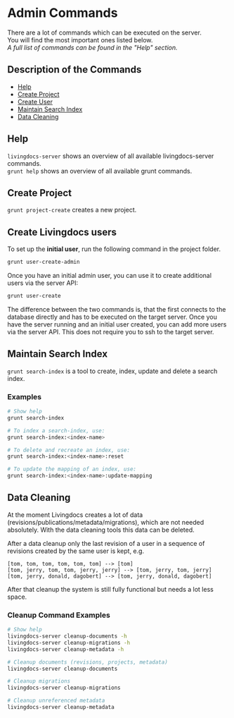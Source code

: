 # Admin Commands

There are a lot of commands which can be executed on the server. <br/>
You will find the most important ones listed below. <br/>
_A full list of commands can be found in the "Help" section._

## Description of the Commands

- [Help](#help)
- [Create Project](#project-create)
- [Create User](#create-users)
- [Maintain Search Index](#search-index)
- [Data Cleaning](#data-cleaning)

## <a name="help">Help</a>

`livingdocs-server` shows an overview of all available livingdocs-server commands.<br/>
`grunt help` shows an overview of all available grunt commands. 

## <a name="project-create">Create Project</a>

`grunt project-create` creates a new project.

## <a name="create-users">Create Livingdocs users</a>

To set up the **initial user**, run the following command in the project folder.

```sh
grunt user-create-admin
```

Once you have an initial admin user, you can use it to create additional users via the server API:

```sh
grunt user-create
```

The difference between the two commands is, that the first connects to the database directly and has to be executed on the target server.
Once you have the server running and an initial user created, you can add more users via the server API. This does not require you to ssh to the target server.

## <a name="search-index">Maintain Search Index</a>

`grunt search-index` is a tool to create, index, update and delete a search index.

### Examples

```bash
# Show help
grunt search-index

# To index a search-index, use:
grunt search-index:<index-name>

# To delete and recreate an index, use:
grunt search-index:<index-name>:reset

# To update the mapping of an index, use:
grunt search-index:<index-name>:update-mapping
```

## <a name="data-cleaning">Data Cleaning</a>

At the moment Livingdocs creates a lot of data (revisions/publications/metadata/migrations), which are not needed absolutely. With the data cleaning tools this data can be deleted.

After a data cleanup only the last revision of a user in a sequence of revisions created by the same user is kept, e.g.

```
[tom, tom, tom, tom, tom, tom] --> [tom]
[tom, jerry, tom, tom, jerry, jerry] --> [tom, jerry, tom, jerry]
[tom, jerry, donald, dagobert] --> [tom, jerry, donald, dagobert]
```

After that cleanup the system is still fully functional but needs a lot less space.

### Cleanup Command Examples

```bash
# Show help
livingdocs-server cleanup-documents -h
livingdocs-server cleanup-migrations -h
livingdocs-server cleanup-metadata -h

# Cleanup documents (revisions, projects, metadata)
livingdocs-server cleanup-documents

# Cleanup migrations
livingdocs-server cleanup-migrations

# Cleanup unreferenced metadata
livingdocs-server cleanup-metadata
```
